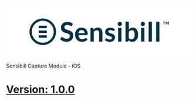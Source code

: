 ![Sensibill](Sensibill-Logo.png)

Sensibill Capture Module - iOS

# [Version: 1.0.0](https://sensibill.github.io/ios-capture-documentation/)
